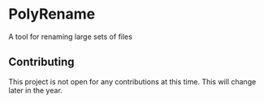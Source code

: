 # PolyRename
A tool for renaming large sets of files

## Contributing
This project is not open for any contributions at this time. This will change later in the year.
